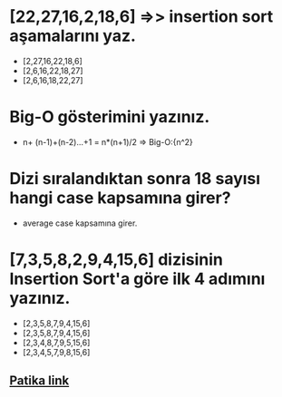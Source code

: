  # [22,27,16,2,18,6] =>> insertion sort aşamalarını yaz.
- [2,27,16,22,18,6]
- [2,6,16,22,18,27]
- [2,6,16,18,22,27] 

 #  Big-O gösterimini yazınız.
- n+ (n-1)+(n-2)...+1 = n*(n+1)/2  =>   Big-O:{n^2}

 # Dizi sıralandıktan sonra 18 sayısı hangi case kapsamına girer?
- average case kapsamına girer.
 
 # [7,3,5,8,2,9,4,15,6] dizisinin Insertion Sort'a göre ilk 4 adımını yazınız.
- [2,3,5,8,7,9,4,15,6]
- [2,3,5,8,7,9,4,15,6]
- [2,3,4,8,7,9,5,15,6]
- [2,3,4,5,7,9,8,15,6]


 ## [Patika link](https://app.patika.dev/eraytremi)